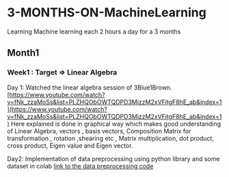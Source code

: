 
# 3-MONTHS-ON-MachineLearning
Learning Machine learning each 2 hours a day for a 3 months 

## Month1
### Week1 : Target => Linear Algebra 
Day 1:
Watched the linear algebra session of 3Blue1Brown.
[https://www.youtube.com/watch?v=fNk_zzaMoSs&list=PLZHQObOWTQDPD3MizzM2xVFitgF8hE_ab&index=1](https://www.youtube.com/watch?v=fNk_zzaMoSs&list=PLZHQObOWTQDPD3MizzM2xVFitgF8hE_ab&index=1) Here explained is done in graphical way which makes good understanding of Linear Algebra, vectors , basis vectors, Composition Matrix for transformation , rotation ,shearing etc , Matrix multiplication, dot product, cross product, Eigen value and Eigen vector.

Day2:
Implementation of data preprocessing using python library and some dataset in colab
[link to the data preprocessing code](https://github.com/sub-rat/3-MONTHS-ON-MachineLearning/blob/master/Day2DataPreProcessing.ipynb)
